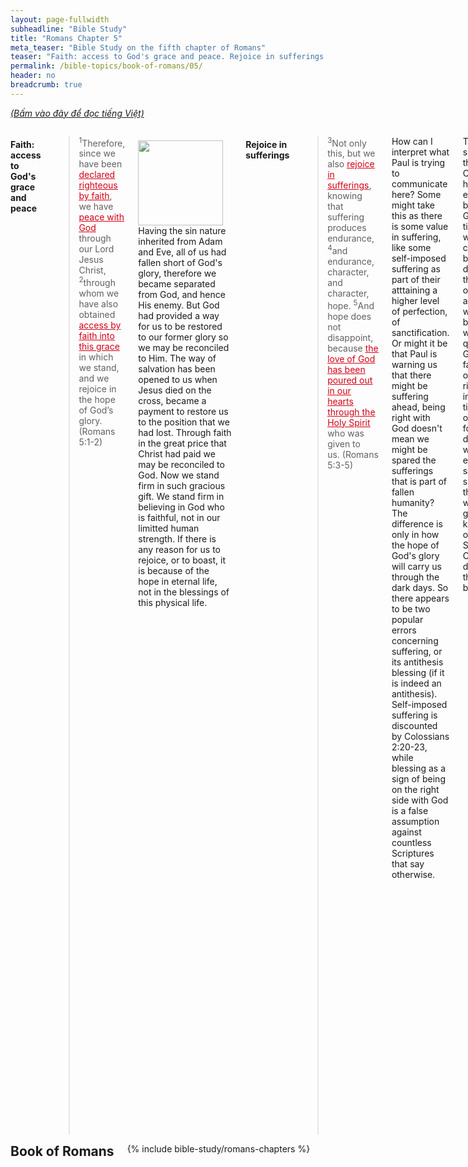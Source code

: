 ```yaml
---
layout: page-fullwidth
subheadline: "Bible Study"
title: "Romans Chapter 5"
meta_teaser: "Bible Study on the fifth chapter of Romans"
teaser: "Faith: access to God's grace and peace. Rejoice in sufferings. God demonstrates His love for us. Reconciliation with God. Saved by Christ's life. Death spreads to all. The Gift by the Grace of God. The reigns of sin vs. grace."
permalink: /bible-topics/book-of-romans/05/
header: no
breadcrumb: true
---
```

<!--more-->
<p style="font-style: italic;"><a href="{{ site.projectname }}/hoc-kinh-thanh/sach-ro-ma/05/">(Bấm vào đây để đọc tiếng Việt)</a></p>
<div class="row">
<div class="medium-8 columns">

<!-- MAIN TEXT -->
<h4 style="text-align: left;"><strong>Faith: access to God's grace and peace</strong></h4><blockquote><sup>1</sup>Therefore, since we have been <span style="text-decoration: underline;"><span style="color: #d30015; text-decoration: underline;">declared righteous by faith</span></span>, we have <span style="text-decoration: underline;"><span style="color: #d30015; text-decoration: underline;">peace with God</span></span> through our Lord Jesus Christ, <sup>2</sup>through whom we have also obtained <span style="text-decoration: underline; color: #d30015;">access by faith into this grace</span> in which we stand, and we rejoice in the hope of Godʼs glory. (Romans 5:1-2)
</blockquote>
<div>
<p>
<img alt src="{{ site.baseurl }}/images/no-condemnation.jpg" style="border: 0px none; margin: 7px 15px 0px 0px; max-width: 100%; height: 136px; padding: 0px; float: left;">
<p style="text-align: left;"><span style="text-align: left;">Having the sin nature inherited from Adam and Eve, all of us had fallen short of God's glory, therefore we became separated from God, and hence His enemy. But God had provided a way for us to be restored to our former glory so we may be reconciled to Him. The way of salvation has been opened to us when Jesus died on the cross, became a payment to restore us to the position that we had lost. Through faith in the great price that Christ had paid we may be reconciled to God. Now we stand firm in such gracious gift. We stand firm in believing in God who is faithful, not in our limitted human strength. If there is any reason for us to rejoice, or to boast, it is because of the hope in eternal life, not in the blessings of this physical life.</span></p>
</p>
</div>
<h4 style="text-align: left;"><strong>Rejoice in sufferings</strong></h4>

<blockquote><sup>3</sup>Not only this, but we also <span style="text-decoration: underline;"><span style="color: #d30015; text-decoration: underline;">rejoice in sufferings</span></span>, knowing that suffering produces endurance, <sup>4</sup>and endurance, character, and character, hope.&nbsp;<sup>5</sup>And hope does not disappoint, because <span style="text-decoration: underline;"><span style="color: #d30015; text-decoration: underline;">the love of God has been poured out in our hearts through the Holy Spirit</span></span> who was given to us.&nbsp;<span style="text-align: left;">(Romans 5:3-5)</span></blockquote>

<p style="text-align: left;">How can I interpret what Paul is trying to communicate here? Some might take this as there is some value in suffering, like some self-imposed suffering as part of their atttaining a higher level of perfection, of sanctification. Or might it be that Paul is warning us that there might be suffering ahead, being right with God doesn't mean we might be spared the sufferings that is part of fallen humanity? The difference is only in how the hope of God's glory will carry us through the dark days. So there appears to be two popular errors concerning suffering, or its antithesis blessing (if it is indeed an antithesis). Self-imposed suffering is discounted by Colossians 2:20-23, while blessing as a sign of being on the right side with God is a false assumption against countless Scriptures that say otherwise.</p>
<p style="text-align: left;">Therefore sufferings, that most Christians will have to endure, might be allowed by God for a time through which we cannot help but draw deeper into the wellspring of God's love, a time when we might be bombarded with questions of God's faithfulness, our righteousness in Christ, a time when our empathy for others is developed as we too endure the same sufferings as them, a time when the grace and knowledge of our Lord and Savior Jesus Christ grow deep in us as they can ever be.</p>
<p style="text-align: left;">The love of God as it is poured out in our hearts gives us the reason, the ability, the power, to rejoice in sufferings, to keep hoping for the day of God's glory. But I venture to bring in some other passages concerning the amazing power of God's love that is weaved through many beautiful hymns that lift our spirit to the heavenly places. Perfect love cast out fears, relief from the fear of God's wrath leads to relief from many fears in regard to life's troubles (1 John 4:18). The Spirit filled our hearts with God's love so we can overcome our fears and call Him "Abba," or daddy (Romans 8:15). For God so loved the world ... (John 3:16). And then the following verses that continue with the theme of God's love.</p>
<h4 style="text-align: left;"><strong>God's love for us</strong></h4><blockquote><sup>6</sup><span style="text-align: left;">For while we were still <span style="text-decoration: underline;"><span style="color: #d30015; text-decoration: underline;">helpless</span></span>, at the right time <span style="text-decoration: underline;"><span style="color: #d30015; text-decoration: underline;">Christ died for the ungodly</span></span>. <sup>7</sup>(For rarely will anyone die for a righteous person, though for a good person perhaps someone might possibly dare to die.) <sup>8</sup>But God demonstrates his own love for us, in that while we were <span style="text-decoration: underline;"><span style="color: #d30015; text-decoration: underline;">still sinners</span></span>, Christ died for us.</span><span style="text-align: left;"></span><span style="text-align: left;">(Romans 5:6-8)</span></blockquote>
<p style="text-align: left;">There is an old hymn titled <span style="color: #008000;"><em>I Gave My Life for Thee</em></span> that goes something like this: <em>"I gave my life for thee, My precious blood I shed. That thou might'st ransomed be, and quickened from the dead. I gave, I gave my life for thee. <span style="text-decoration: underline;">What hast thou done for me?</span>" </em>This hymn used to be sung at our church every communion Sunday, and the last part of the lyrics always gave me the creep. What has thou done for me? I was helpless then, and I'm still helpless now. Christ died for me, he gave me a priceless gift, what am I supposed to give back, from my extreme helplessness and ungodliness? The only reason I'm godly now is because Christ has imparted upon me his godliness which I never deserved. In and of myself what can I give? Whatever I try to give back to God will be like a homeless trying to give back to me his cardboard for the sleeping bag I gave him; yet this comparison falls far short of what Christ gave me. Since there is nothing I can give back to God, except for what He gave me which is already his, is this hymn trying to provoke in me a guilt that should have been gone thanks to Christ's sacrifice? No, this hymn is a disgrace especially <span style="text-align: left;">for&nbsp;</span>communion Sunday.</p>
<p style="text-align: left;">These verses of Romans 5:6-8 show the great chasm between God and Man, they direct our attention away from depraved men to gracious God and his love toward undeserving sinners. It is a great relief that Scripture considers us as such, it allows us to see us as we really are, but with wide open arms like the father of the prodigal son waiting for him from afar. It allows the warmth of God's light to shine in the dark places of our hearts not to expose us to shame, but to cast it away. It's a relief that God accepts us as we are. Had the father of the prodigal son said this to him upon his drawing near: "What hast thou done for me?" Had God said this to you? Aren't you glad He didn't?</p>
<h4 style="text-align: left;"><strong>Reconciliation with God. Saved by Christ's life</strong></h4><blockquote><sup>9</sup>Much more then, because we have now been declared righteous by his blood, we will be saved through him from God's wrath. <sup>10</sup>For if while we were enemies we were <span style="text-decoration: underline;"><span style="color: #d30015; text-decoration: underline;">reconciled to God</span></span> through the death of his Son, how much more, since we have been reconciled, will we be <span style="text-decoration: underline;"><span style="color: #d30015; text-decoration: underline;">saved by his life</span></span>? <sup>11</sup>Not only this, but we also rejoice in God through our Lord Jesus Christ, through whom we have now received this <span style="color: #000000;">reconciliation</span>.&nbsp;<span style="text-align: left;">(Romans 5:9-11)</span></blockquote>
<p style="text-align: left;">There is much that can be written about this topic of reconciliation, especially with God. I'm sure all of us have experienced the peace and joy that were felt when loved ones reconciled after a time of a rift in a relationship. So it must be with God and Man.</p>
<p style="text-align: left;">But being reconciled with God is only the beginning, we were saved by his death on the cross, now comes the part that has eluded me for a long time, we're also saved by his life. We were saved by his death, and then how much more we will still be saved by his life. What is the implication of this? Salvation doesn't end at the cross, it continues on until the day we meet God. Jesus didn't just pick me up from the ocean of despair then drop in the desert of self-help, of see-if-you-can-make-it-to-the-end. No, we're saved by his life, the life with the same power that breathed life into that lump of clay that was Adam. From this point on, I can live a life of trust, not of using external laws to guide my relationship with God, but of Him living in me (Colossians 1:27), the power of God Almighty that will carry me through to the end. That is the reason for the joy that wells up inside when the Life makes His abode in my heart.</p>
<h4 style="text-align: left;"><strong>Death spread to all</strong></h4><blockquote><sup>12</sup>So then, just as <span style="text-decoration: underline;"><span style="color: #d30015; text-decoration: underline;">sin entered the world through one man</span></span> and death through sin, and so <span style="text-decoration: underline;"><span style="color: #d30015; text-decoration: underline;">death spread to all</span></span> people because all sinned— <sup>13</sup>for before the law was given, sin was in the world, but there is no accounting for sin when there is no law. <sup>14</sup>Yet <span style="text-decoration: underline;"><span style="color: #d30015; text-decoration: underline;">death reigned from Adam</span></span> until Moses even over those who did not sin in the same way that Adam (who is a type of the coming one) transgressed.&nbsp;<span style="text-align: left;">(Romans 5:12-14)</span></blockquote>
<p style="text-align: left;">According to verse 13, when there is no law, there is no accounting for sin, yet death entered the world since the time of Adam, a long time before God gave the Law to the Jews. Paul is alluding to a more universal law that reign in man's heart since the Fall, it is this law, the knowledge of good and evil, that condemns them day and night, and makes them spiritually dead just as God had said (Genesis 2:17).</p>
<h4 style="text-align: left;"><span style="color: #000000;"><strong>The Gift by the Grace of God</strong></span></h4>
<blockquote><sup>15</sup>But the gracious gift is not like the transgression. For if the many died through the transgression of the one man, how much more did the grace of God and <span style="text-decoration: underline;"><span style="color: #d30015; text-decoration: underline;">the gift by the grace</span></span> of the one man Jesus Christ multiply to the many! <sup>16</sup>And the gift is not like the one who sinned. For judgment, resulting from the one transgression, led to condemnation, but the gracious gift from the many failures led to justification. <sup>17</sup>For if, by the transgression of the one man, death reigned through the one, how much more will those who receive the abundance of grace and of the gift of righteousness reign in life through the one, Jesus Christ! <sup>18</sup>Consequently, just as condemnation for all people came through one transgression, so too through the one righteous act came righteousness leading to life for all people. <sup>19</sup>For just as through the disobedience of the one man many were made sinners, so also <span style="text-decoration: underline;"><span style="color: #d30015; text-decoration: underline;">through the obedience of one man</span></span> many will be made righteous. <span style="text-align: left;">(Romans 5:15-19)</span></blockquote>
<p style="text-align: left;">All died through the transgression of one man, but by another all may live. Notice what stands between the first Adam and the second, namely Jesus Christ, between death and life, the precious few words that make it all possible for our redemption. Can you see? Notice these words: GIFT and GRACE. What part do we play to get from death to life? Nothing. Nothing except it's God's grace and his precious gift of his Son. How do we receive this gift? God gives us the only way, very straight and very narrow: to believe in the One God has sent (John 6:28-29).&nbsp;Jesus' obedience is to go to the cross, and our obedience is to believe in him and receive this gift of life.</p>
<h4 style="text-align: left;"><strong>The reigns of sin vs. grace</strong></h4><blockquote><sup>20</sup>Now <span style="text-decoration: underline;"><span style="color: #d30015; text-decoration: underline;">the law came in</span></span> so that the transgression may increase, but where <span style="text-decoration: underline;"><span style="color: #d30015; text-decoration: underline;">sin increased</span></span>, grace multiplied all the more, <sup>21</sup>so that just as <span style="text-decoration: underline; color: #d30015;">sin reigned in death</span>, so also <span style="text-decoration: underline;"><span style="color: #d30015; text-decoration: underline;">grace will reign through righteousness to eternal life</span></span> through Jesus Christ our Lord.&nbsp;<span style="text-align: left;">(Romans 5:20-21)</span></p>
</blockquote>
<p style="text-align: left;">Transgression increased as the law came in to keep accounting of it, and because it removes ambiguity about what is sin and what is not (Romans 7:7). It helps the self-righteous see their depravity to the point they realize they need God's grace and mercies; therefore grace multiplied all the more. All those that are out of Christ, are under sin and spiritually dead; in this realm, sin rules. But those that are under grace, sin has no dominion over them. In this realm of the spiritually alive, grace reigns. Need I say anymore about the role of the law here?<br>
</p>
<p abp="1999"><em abp="2000" style="color: #999999;"><span abp="2001" style="font-size: 10pt; line-height: 1.2em;">Scripture quoted by permission. All scripture quotations, unless otherwise indicated, are taken from the NET Bible® copyright ©1996-2006 by Biblical Studies Press, L.L.C. All rights reserved.</span></em></p>
<p><em style="color: #999999; text-align: left;"><span style="font-size: 10pt;">Nghi Nguyen</span></em></p>

<div class="alert-box text radius "><p><em abp="2000" style="color: #999999;">Disclaimer: This is my own opinion on the topic, which does not necessarily reflect the church's theology, or beliefs of the individuals in it — Nghi Nguyen</em></p></div>
</div><!-- /.medium-8.columns -->
<div class="bible-index medium-4 columns">
<h2 style="margin: 0px">Book of Romans</h2>
        {% include bible-study/romans-chapters %}
</div><!-- /.medium-4.columns -->
</div><!-- /.row -->
